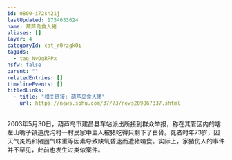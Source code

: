 ```yaml
---
id: 0800-i72sn2ij
lastUpdated: 1754633624
name: 葫芦岛食人猪
aliases: []
layer: 4
categoryId: cat_r0rzgkOi
tagIds:
  - tag_NvOgRPPx
nsfw: false
parent: ""
relatedEntries: []
timelineEvents: []
titledLinks:
  - title: "相关链接: 葫芦岛食人猪"
    url: https://news.sohu.com/37/73/news209867337.shtml
---
```


2003年5月30日，葫芦岛市建昌县车站派出所接到群众举报，称在其管区内的喀左山嘴子镇道虎沟村一村民家中主人被猪吃得只剩下了白骨。死者时年73岁，因天气炎热和猪圈气味重等因素导致缺氧昏迷而遭猪啃食。实际上，家猪伤人的事件并不罕见，此前也发生过类似案件。